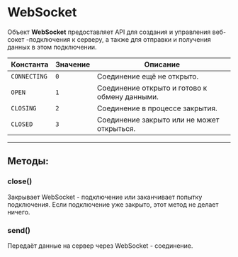 # WebSocket

Объект **WebSocket** предоставляет API для создания и управления веб-сокет -подключения к серверу, а также для отправки и получения данных в этом подключении.

|Константа|Значение|Описание|
|---|---|---|
|`CONNECTING`|`0`|Соединение ещё не открыто.|
|`OPEN`|`1`|Соединение открыто и готово к обмену данными.|
|`CLOSING`|`2`|Соединение в процессе закрытия.|
|`CLOSED`|`3`|Соединение закрыто или не может открыться.|

---

## Методы:

### close()

Закрывает WebSocket - подключение или заканчивает попытку подключения. Если подключение уже закрыто, этот метод не делает ничего.

### send()

Передаёт данные на сервер через WebSocket - соединение.